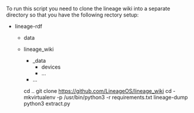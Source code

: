 
To run this script you need to clone the lineage wiki into a separate directory so that you have the following rectory setup:

- lineage-rdf
  - data <this directory>
  - lineage_wiki
    - _data
      - devices
      - …
    - …

    cd ..
    git clone https://github.com/LineageOS/lineage_wiki
    cd -
    mkvirtualenv -p /usr/bin/python3 -r requirements.txt lineage-dump
    python3 extract.py
